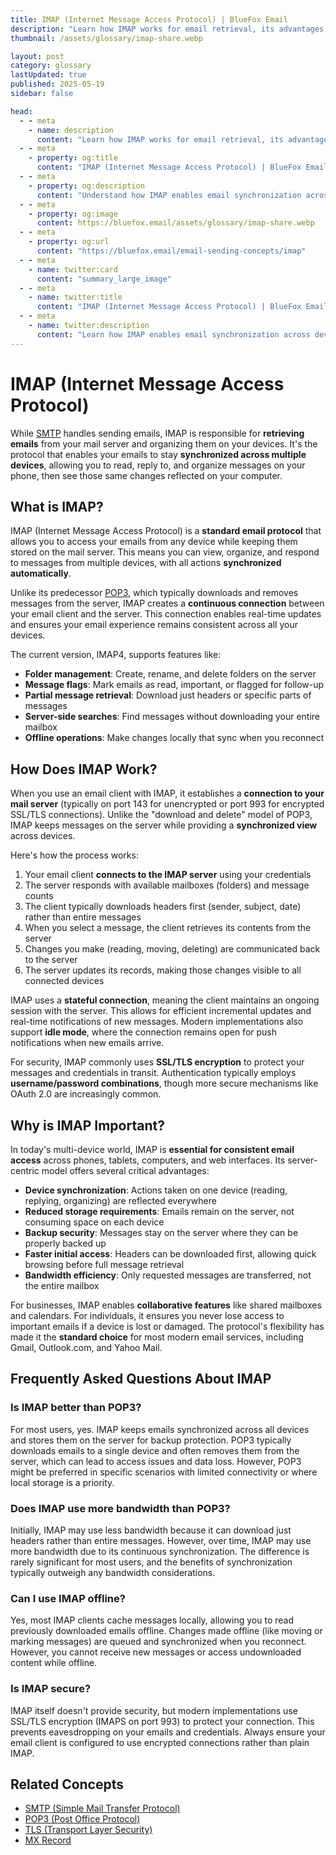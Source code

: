 ```yaml
---
title: IMAP (Internet Message Access Protocol) | BlueFox Email
description: "Learn how IMAP works for email retrieval, its advantages over POP3, and why it's the modern standard for accessing emails across multiple devices."
thumbnail: /assets/glossary/imap-share.webp

layout: post
category: glossary
lastUpdated: true
published: 2025-05-19
sidebar: false

head:
  - - meta
    - name: description
      content: "Learn how IMAP works for email retrieval, its advantages over POP3, and why it's the modern standard for accessing emails across multiple devices."
  - - meta
    - property: og:title
      content: "IMAP (Internet Message Access Protocol) | BlueFox Email"
  - - meta
    - property: og:description
      content: "Understand how IMAP enables email synchronization across devices and why it's essential for modern email workflows."
  - - meta
    - property: og:image
      content: https://bluefox.email/assets/glossary/imap-share.webp
  - - meta
    - property: og:url
      content: "https://bluefox.email/email-sending-concepts/imap"
  - - meta
    - name: twitter:card
      content: "summary_large_image"
  - - meta
    - name: twitter:title
      content: "IMAP (Internet Message Access Protocol) | BlueFox Email"
  - - meta
    - name: twitter:description
      content: "Learn how IMAP enables email synchronization across devices and why it's essential for modern email workflows."
---
```


# IMAP (Internet Message Access Protocol)

<div class="page-nav">
  <div class="page-nav-title">On This Page</div>
  <div class="page-nav-items">
    <a href="#what-is-imap">What is IMAP?</a>
    <a href="#how-does-imap-work">How Does IMAP Work?</a>
    <a href="#why-is-imap-important">Why is IMAP Important?</a>
    <a href="#frequently-asked-questions-about-imap">FAQ</a>
    <a href="#related-concepts">Related Concepts</a>
  </div>
</div>

<style>
.page-nav {
  position: fixed;
  right: 1.5rem;
  top: 9rem;
  width: 12rem;
  border-left: 1px solid #e2e8f0;
  padding-left: 12px;
  font-size: 0.875rem;
  z-index: 10;
}

.dark .page-nav {
  border-left: 1px solid #2d3748;
}

.page-nav-title {
  text-transform: uppercase;
  font-size: 0.75rem;
  font-weight: 600;
  color: #64748b;
  margin-bottom: 0.75rem;
}

.page-nav-items {
  display: flex;
  flex-direction: column;
  gap: 0.5rem;
}

.page-nav-items a {
  color: #64748b;
  text-decoration: none;
  padding: 3px 0;
  position: relative;
  transition: color 0.2s, transform 0.2s;
}

.page-nav-items a:hover {
  color: #13B0EE;
  transform: translateX(3px);
}

.page-nav-items a.active {
  color: #13B0EE;
  font-weight: 500;
  transform: translateX(3px);
}

.page-nav-items a:before {
  content: "";
  position: absolute;
  top: 0;
  left: -13px;
  width: 1px;
  height: 100%;
  background: transparent;
  transition: background-color 0.2s;
}

.page-nav-items a:hover:before {
  background-color: #13B0EE;
}

.page-nav-items a.active:before {
  background-color: #13B0EE;
  width: 2px;
}

/* Responsive adjustments */
@media (max-width: 1280px) {
  .page-nav {
    right: 0.5rem;
  }
}

/* Hide on small screens */
@media (max-width: 1024px) {
  .page-nav {
    display: none;
  }
}

/* FAQ styling */
.faq-item {
  margin-bottom: 20px;
  padding-bottom: 15px;
  border-bottom: none;
}

.question {
  font-size: 1.1rem;
  font-weight: 600;
  color: #333;
  margin-bottom: 8px;
}

.dark .question {
  color: #e4e4e4;
}

.answer {
  font-size: 1rem;
  line-height: 1.6;
  color: #444;
}

.dark .answer {
  color: #bbb;
}
</style>

<script>
document.addEventListener('DOMContentLoaded', function() {
  const headings = document.querySelectorAll('h2');
  const navLinks = document.querySelectorAll('.page-nav-items a');
  
  function highlightNavLink(id) {
    const targetLink = document.querySelector(`.page-nav-items a[href="#${id}"]`);
    if (targetLink) {
      navLinks.forEach(link => link.classList.remove('active'));
      targetLink.classList.add('active');
    }
  }
  
  function handleScroll() {
    const scrollPosition = window.scrollY + 120;
    
    let currentSection = '';
    for (let i = headings.length - 1; i >= 0; i--) {
      if (headings[i].offsetTop <= scrollPosition) {
        currentSection = headings[i].querySelector('a[id]').getAttribute('id');
        break;
      }
    }
    
    if (!currentSection && headings.length > 0) {
      currentSection = headings[0].querySelector('a[id]').getAttribute('id');
    }
    
    highlightNavLink(currentSection);
  }
  
  navLinks.forEach(link => {
    link.addEventListener('click', function(e) {
      e.preventDefault();
      const targetId = this.getAttribute('href').substring(1);
      const targetElement = document.getElementById(targetId);
      
      if (targetElement) {
        window.scrollTo({
          top: targetElement.parentElement.offsetTop - 80,
          behavior: 'smooth'
        });
        
        history.pushState(null, null, `#${targetId}`);
        highlightNavLink(targetId);
      }
    });
  });
  
  window.addEventListener('scroll', handleScroll);
  if (window.location.hash) {
    const initialId = window.location.hash.substring(1);
    highlightNavLink(initialId);
  } else {
    handleScroll();
  }
});
</script>

While [SMTP](/email-sending-concepts/smtp) handles sending emails, IMAP is responsible for **retrieving emails** from your mail server and organizing them on your devices. It's the protocol that enables your emails to stay **synchronized across multiple devices**, allowing you to read, reply to, and organize messages on your phone, then see those same changes reflected on your computer.

## <a id="what-is-imap"></a>What is IMAP?

IMAP (Internet Message Access Protocol) is a **standard email protocol** that allows you to access your emails from any device while keeping them stored on the mail server. This means you can view, organize, and respond to messages from multiple devices, with all actions **synchronized automatically**.

Unlike its predecessor [POP3](/email-sending-concepts/pop3), which typically downloads and removes messages from the server, IMAP creates a **continuous connection** between your email client and the server. This connection enables real-time updates and ensures your email experience remains consistent across all your devices.

The current version, IMAP4, supports features like:

- **Folder management**: Create, rename, and delete folders on the server
- **Message flags**: Mark emails as read, important, or flagged for follow-up
- **Partial message retrieval**: Download just headers or specific parts of messages
- **Server-side searches**: Find messages without downloading your entire mailbox
- **Offline operations**: Make changes locally that sync when you reconnect

## <a id="how-does-imap-work"></a>How Does IMAP Work?

When you use an email client with IMAP, it establishes a **connection to your mail server** (typically on port 143 for unencrypted or port 993 for encrypted SSL/TLS connections). Unlike the "download and delete" model of POP3, IMAP keeps messages on the server while providing a **synchronized view** across devices.

Here's how the process works:

1. Your email client **connects to the IMAP server** using your credentials
2. The server responds with available mailboxes (folders) and message counts
3. The client typically downloads headers first (sender, subject, date) rather than entire messages
4. When you select a message, the client retrieves its contents from the server
5. Changes you make (reading, moving, deleting) are communicated back to the server
6. The server updates its records, making those changes visible to all connected devices

IMAP uses a **stateful connection**, meaning the client maintains an ongoing session with the server. This allows for efficient incremental updates and real-time notifications of new messages. Modern implementations also support **idle mode**, where the connection remains open for push notifications when new emails arrive.

For security, IMAP commonly uses **SSL/TLS encryption** to protect your messages and credentials in transit. Authentication typically employs **username/password combinations**, though more secure mechanisms like OAuth 2.0 are increasingly common.

## <a id="why-is-imap-important"></a>Why is IMAP Important?

In today's multi-device world, IMAP is **essential for consistent email access** across phones, tablets, computers, and web interfaces. Its server-centric model offers several critical advantages:

- **Device synchronization**: Actions taken on one device (reading, replying, organizing) are reflected everywhere
- **Reduced storage requirements**: Emails remain on the server, not consuming space on each device
- **Backup security**: Messages stay on the server where they can be properly backed up
- **Faster initial access**: Headers can be downloaded first, allowing quick browsing before full message retrieval
- **Bandwidth efficiency**: Only requested messages are transferred, not the entire mailbox

For businesses, IMAP enables **collaborative features** like shared mailboxes and calendars. For individuals, it ensures you never lose access to important emails if a device is lost or damaged. The protocol's flexibility has made it the **standard choice** for most modern email services, including Gmail, Outlook.com, and Yahoo Mail.

## <a id="frequently-asked-questions-about-imap"></a>Frequently Asked Questions About IMAP

### Is IMAP better than POP3?
For most users, yes. IMAP keeps emails synchronized across all devices and stores them on the server for backup protection. POP3 typically downloads emails to a single device and often removes them from the server, which can lead to access issues and data loss. However, POP3 might be preferred in specific scenarios with limited connectivity or where local storage is a priority.

### Does IMAP use more bandwidth than POP3?
Initially, IMAP may use less bandwidth because it can download just headers rather than entire messages. However, over time, IMAP may use more bandwidth due to its continuous synchronization. The difference is rarely significant for most users, and the benefits of synchronization typically outweigh any bandwidth considerations.

### Can I use IMAP offline?
Yes, most IMAP clients cache messages locally, allowing you to read previously downloaded emails offline. Changes made offline (like moving or marking messages) are queued and synchronized when you reconnect. However, you cannot receive new messages or access undownloaded content while offline.

### Is IMAP secure?
IMAP itself doesn't provide security, but modern implementations use SSL/TLS encryption (IMAPS on port 993) to protect your connection. This prevents eavesdropping on your emails and credentials. Always ensure your email client is configured to use encrypted connections rather than plain IMAP.

## <a id="related-concepts"></a>Related Concepts

- [SMTP (Simple Mail Transfer Protocol)](/email-sending-concepts/smtp)
- [POP3 (Post Office Protocol)](/email-sending-concepts/pop3)
- [TLS (Transport Layer Security)](/email-sending-concepts/tls)
- [MX Record](/email-sending-concepts/mx-record)

<GlossaryCTA />
